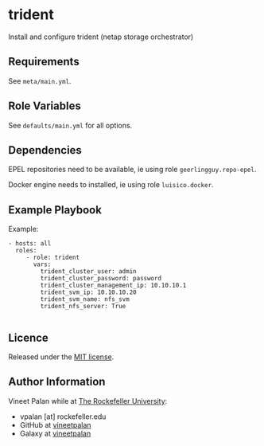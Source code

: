 # trident
                            
Install and configure trident (netap storage orchestrator)

Requirements
------------
See `meta/main.yml`.

Role Variables
--------------
See `defaults/main.yml` for all options.

Dependencies
------------
EPEL repositories need to be available, ie using role `geerlingguy.repo-epel`.

Docker engine needs to installed, ie using role `luisico.docker`.

Example Playbook
----------------
Example:
```
- hosts: all
  roles: 
     - role: trident
       vars:
         trident_cluster_user: admin
         trident_cluster_password: password
         trident_cluster_management_ip: 10.10.10.1
         trident_svm_ip: 10.10.10.20
         trident_svm_name: nfs_svm
         trident_nfs_server: True
  
```

Licence
-------
Released under the [MIT license](https://opensource.org/licenses/MIT).

Author Information
------------------
Vineet Palan while at [The Rockefeller University](https://www.rockefeller.edu):
- vpalan [at] rockefeller.edu
- GitHub at [vineetpalan](https://github.com/vineetpalan)
- Galaxy at [vineetpalan](https://galaxy.ansible.com/vineetpalan)
